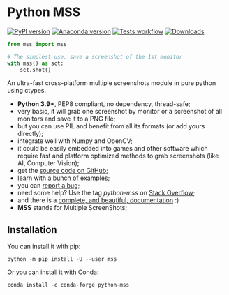 # Python MSS

[![PyPI version](https://badge.fury.io/py/mss.svg)](https://badge.fury.io/py/mss)
[![Anaconda version](https://anaconda.org/conda-forge/python-mss/badges/version.svg)](https://anaconda.org/conda-forge/python-mss)
[![Tests workflow](https://github.com/BoboTiG/python-mss/actions/workflows/tests.yml/badge.svg?branch=main)](https://github.com/BoboTiG/python-mss/actions/workflows/tests.yml)
[![Downloads](https://static.pepy.tech/personalized-badge/mss?period=total&units=international_system&left_color=black&right_color=orange&left_text=Downloads)](https://pepy.tech/project/mss)

```python
from mss import mss

# The simplest use, save a screenshot of the 1st monitor
with mss() as sct:
    sct.shot()
```

An ultra-fast cross-platform multiple screenshots module in pure python using ctypes.

- **Python 3.9+**, PEP8 compliant, no dependency, thread-safe;
- very basic, it will grab one screenshot by monitor or a screenshot of all monitors and save it to a PNG file;
- but you can use PIL and benefit from all its formats (or add yours directly);
- integrate well with Numpy and OpenCV;
- it could be easily embedded into games and other software which require fast and platform optimized methods to grab screenshots (like AI, Computer Vision);
- get the [source code on GitHub](https://github.com/BoboTiG/python-mss);
- learn with a [bunch of examples](https://python-mss.readthedocs.io/examples.html);
- you can [report a bug](https://github.com/BoboTiG/python-mss/issues);
- need some help? Use the tag *python-mss* on [Stack Overflow](https://stackoverflow.com/questions/tagged/python-mss);
- and there is a [complete, and beautiful, documentation](https://python-mss.readthedocs.io) :)
- **MSS** stands for Multiple ScreenShots;


## Installation

You can install it with pip:

```shell
python -m pip install -U --user mss
```

Or you can install it with Conda:

```shell
conda install -c conda-forge python-mss
```
